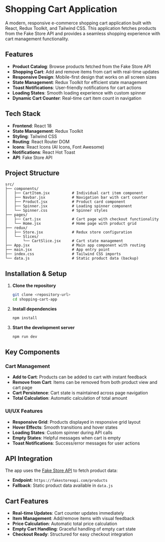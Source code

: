 # Shopping Cart Application

A modern, responsive e-commerce shopping cart application built with React, Redux Toolkit, and Tailwind CSS. This application fetches products from the Fake Store API and provides a seamless shopping experience with cart management functionality.

## Features

- **Product Catalog**: Browse products fetched from the Fake Store API
- **Shopping Cart**: Add and remove items from cart with real-time updates
- **Responsive Design**: Mobile-first design that works on all screen sizes
- **State Management**: Redux Toolkit for efficient state management
- **Toast Notifications**: User-friendly notifications for cart actions
- **Loading States**: Smooth loading experience with custom spinner
- **Dynamic Cart Counter**: Real-time cart item count in navigation

## Tech Stack

- **Frontend**: React 18
- **State Management**: Redux Toolkit
- **Styling**: Tailwind CSS
- **Routing**: React Router DOM
- **Icons**: React Icons (AI Icons, Font Awesome)
- **Notifications**: React Hot Toast
- **API**: Fake Store API

## Project Structure

```
src/
├── components/
│   ├── CartItem.jsx          # Individual cart item component
│   ├── Navbar.jsx            # Navigation bar with cart counter
│   ├── Product.jsx           # Product card component
│   ├── Spinner.jsx           # Loading spinner component
│   └── Spinner.css           # Spinner styles
├── pages/
│   ├── Cart.jsx              # Cart page with checkout functionality
│   └── Home.jsx              # Home page with product grid
├── redux/
│   ├── Store.jsx             # Redux store configuration
│   └── Slices/
│       └── CartSlice.jsx     # Cart state management
├── App.jsx                   # Main app component with routing
├── main.jsx                  # App entry point
├── index.css                 # Tailwind CSS imports
└── data.js                   # Static product data (backup)
```

## Installation & Setup

1. **Clone the repository**

   ```bash
   git clone <repository-url>
   cd shopping-cart-app
   ```

2. **Install dependencies**

   ```bash
   npm install
   ```

3. **Start the development server**
   ```bash
   npm run dev
   ```

## Key Components

### Cart Management

- **Add to Cart**: Products can be added to cart with instant feedback
- **Remove from Cart**: Items can be removed from both product view and cart page
- **Cart Persistence**: Cart state is maintained across page navigation
- **Total Calculation**: Automatic calculation of total amount

### UI/UX Features

- **Responsive Grid**: Products displayed in responsive grid layout
- **Hover Effects**: Smooth transitions and hover states
- **Loading States**: Custom spinner during API calls
- **Empty States**: Helpful messages when cart is empty
- **Toast Notifications**: Success/error messages for user actions

## API Integration

The app uses the [Fake Store API](https://fakestoreapi.com/) to fetch product data:

- **Endpoint**: `https://fakestoreapi.com/products`
- **Fallback**: Static product data available in `data.js`

## Cart Features

- **Real-time Updates**: Cart counter updates immediately
- **Item Management**: Add/remove items with visual feedback
- **Price Calculation**: Automatic total price calculation
- **Empty Cart Handling**: Graceful handling of empty cart state
- **Checkout Ready**: Structured for easy checkout integration
